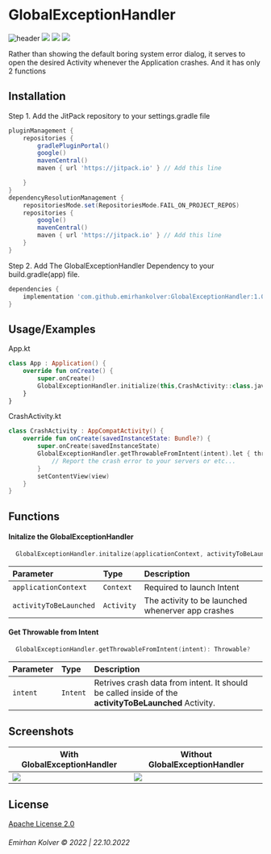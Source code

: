 # GlobalExceptionHandler

![header](https://github.com/emirhankolver/GlobalExceptionHandler/blob/c56bf46d4497edb24425896abf680cc3155a7579/assets/header.png?raw=true)
[![](https://visitcount.itsvg.in/api?id=GlobalExceptionHandler&label=Project%20Views&color=0&icon=5&pretty=true)](https://visitcount.itsvg.in)
[![](https://www.codefactor.io/repository/github/emirhankolver/globalexceptionhandler/badge)](https://www.codefactor.io/repository/github/emirhankolver/globalexceptionhandler)
[![](https://jitpack.io/v/emirhankolver/GlobalExceptionHandler/month.svg)](https://jitpack.io/v/emirhankolver/GlobalExceptionHandler)

Rather than showing the default boring system error dialog, it serves to open the
desired Activity whenever the Application crashes. And it has only 2 functions

## Installation

Step 1. Add the JitPack repository to your settings.gradle file

```gradle
pluginManagement {
    repositories {
        gradlePluginPortal()
        google()
        mavenCentral()
        maven { url 'https://jitpack.io' } // Add this line

    }
}
dependencyResolutionManagement {
    repositoriesMode.set(RepositoriesMode.FAIL_ON_PROJECT_REPOS)
    repositories {
        google()
        mavenCentral()
        maven { url 'https://jitpack.io' } // Add this line
    }
}
```

Step 2. Add The GlobalExceptionHandler Dependency to your build.gradle(app) file.

```gradle
dependencies {
    implementation 'com.github.emirhankolver:GlobalExceptionHandler:1.0.2'
}
```

## Usage/Examples

App.kt

```kotlin
class App : Application() {
    override fun onCreate() {
        super.onCreate()
        GlobalExceptionHandler.initialize(this,CrashActivity::class.java)
    }
}
```

CrashActivity.kt

```kotlin
class CrashActivity : AppCompatActivity() {
    override fun onCreate(savedInstanceState: Bundle?) {
        super.onCreate(savedInstanceState)
        GlobalExceptionHandler.getThrowableFromIntent(intent).let { throwable ->
            // Report the crash error to your servers or etc...
        }
        setContentView(view)
    }
}
```

## Functions

#### Initalize the GlobalExceptionHandler

```kotlin
  GlobalExceptionHandler.initalize(applicationContext, activityToBeLaunched)
```

| Parameter              | Type       | Description                                       |
|:-----------------------|:-----------|:--------------------------------------------------|
| `applicationContext`   | `Context`  | Required to launch Intent                         |
| `activityToBeLaunched` | `Activity` | The activity to be launched whenerver app crashes |

#### Get Throwable from Intent

```kotlin
  GlobalExceptionHandler.getThrowableFromIntent(intent): Throwable?
```

| Parameter | Type     | Description                                                                                           |
|:----------|:---------|:------------------------------------------------------------------------------------------------------|
| `intent`  | `Intent` | Retrives crash data from intent. It should be called inside of the **activityToBeLaunched** Activity. |

## Screenshots

| With GlobalExceptionHandler                                                                       | Without GlobalExceptionHandler                                                                    |
|---------------------------------------------------------------------------------------------------|---------------------------------------------------------------------------------------------------|
| ![](https://github.com/emirhankolver/GlobalExceptionHandler/blob/master/assets/gif1.gif?raw=true) | ![](https://github.com/emirhankolver/GlobalExceptionHandler/blob/master/assets/gif0.gif?raw=true) |

## License

[Apache License 2.0](https://github.com/emirhankolver/GlobalExceptionHandler/blob/master/LICENCE)

###### Emirhan Kolver © 2022 | 22.10.2022
